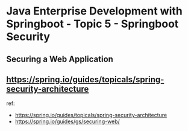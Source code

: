 # Java Enterprise Development with Springboot - Topic 5 -  Springboot Security

## Securing a Web Application

## https://spring.io/guides/topicals/spring-security-architecture

ref:

- https://spring.io/guides/topicals/spring-security-architecture
- https://spring.io/guides/gs/securing-web/